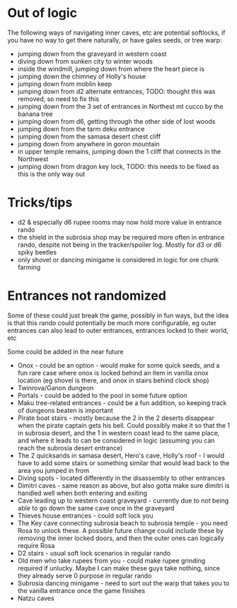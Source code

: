 # Out of logic

The following ways of navigating inner caves, etc are potential softlocks, if you have no way to get there naturally, or have gales seeds, or tree warp:

- jumping down from the graveyard in western coast
- diving down from sunken city to winter woods
- inside the windmill, jumping down from where the heart piece is
- jumping down the chimney of Holly's house
- jumping down from moblin keep
- jumping down from d2 alternate entrances, TODO: thought this was removed, so need to fix this
- jumping down from the 3 set of entrances in Northest mt cucco by the banana tree
- jumping down from d6, getting through the other side of lost woods
- jumping down from the tarm deku entrance
- jumping down from the samasa desert chest cliff
- jumping down from anywhere in goron mountain
- in upper temple remains, jumping down the 1 cliff that connects in the Northwest
- jumping down from dragon key lock, TODO: this needs to be fixed as this is the only way out

# Tricks/tips

- d2 & especially d6 rupee rooms may now hold more value in entrance rando
- the shield in the subrosia shop may be required more often in entrance rando, despite not being in the tracker/spoiler log. Mostly for d3 or d6 spiky beetles
- only shovel or dancing minigame is considered in logic for ore chunk farming

# Entrances not randomized

Some of these could just break the game, possibly in fun ways, but the idea is that this rando could potentially be much more configurable, eg outer entrances can also lead to outer entrances, entrances locked to their world, etc

Some could be added in the near future

- Onox - could be an option - would make for some quick seeds, and a fun rare case where onox is locked behind an item in vanilla onox location (eg shovel is there, and onox in stairs behind clock shop)
- Twinrova/Ganon dungeon
- Portals - could be added to the pool in some future option
- Maku tree-related entrances - could be a fun addition, so keeping track of dungeons beaten is important
- Pirate boat stairs - mostly because the 2 in the 2 deserts disappear when the pirate captain gets his bell. Could possibly make it so that the 1 in subrosia desert, and the 1 in western coast lead to the same place, and where it leads to can be considered in logic (assuming you can reach the subrosia desert entrance)
- The 2 quicksands in samasa desert, Hero's cave, Holly's roof - I would have to add some stairs or something similar that would lead back to the area you jumped in from
- Diving spots - located differently in the disassembly to other entrances
- Dimitri caves - same reason as above, but also gotta make sure dimitri is handled well when both entering and exiting
- Cave leading up to western coast graveyard - currently due to not being able to go down the same cave once in the graveyard
- Thieves house entrances - could soft lock you
- The Key cave connecting subrosia beach to subrosia temple - you need Rosa to unlock these. A possible future change could include these by removing the inner locked doors, and then the outer ones can logically require Rosa
- D2 stairs - usual soft lock scenarios in regular rando
- Old men who take rupees from you - could make rupee grinding required if unlucky. Maybe I can make these guys take nothing, since they already serve 0 purpose in regular rando
- Subrosia dancing minigame - need to sort out the warp that takes you to the vanilla entrance once the game finishes
- Natzu caves
